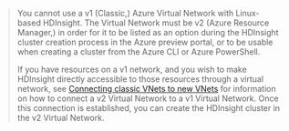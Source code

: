 > You cannot use a v1 (Classic,) Azure Virtual Network with Linux-based HDInsight. The Virtual Network must be v2 (Azure Resource Manager,) in order for it to be listed as an option during the HDInsight cluster creation process in the Azure preview portal, or to be usable when creating a cluster from the Azure CLI or Azure PowerShell.
> 
> If you have resources on a v1 network, and you wish to make HDInsight directly accessible to those resources through a virtual network, see [Connecting classic VNets to new VNets](../virtual-network/virtual-networks-arm-asm-s2s.md) for information on how to connect a v2 Virtual Network to a v1 Virtual Network. Once this connection is established, you can create the HDInsight cluster in the v2 Virtual Network.

